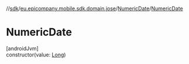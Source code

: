 //[sdk](../../../index.md)/[eu.epicompany.mobile.sdk.domain.jose](../index.md)/[NumericDate](index.md)/[NumericDate](-numeric-date.md)

# NumericDate

[androidJvm]\
constructor(value: [Long](https://kotlinlang.org/api/latest/jvm/stdlib/kotlin/-long/index.html))
